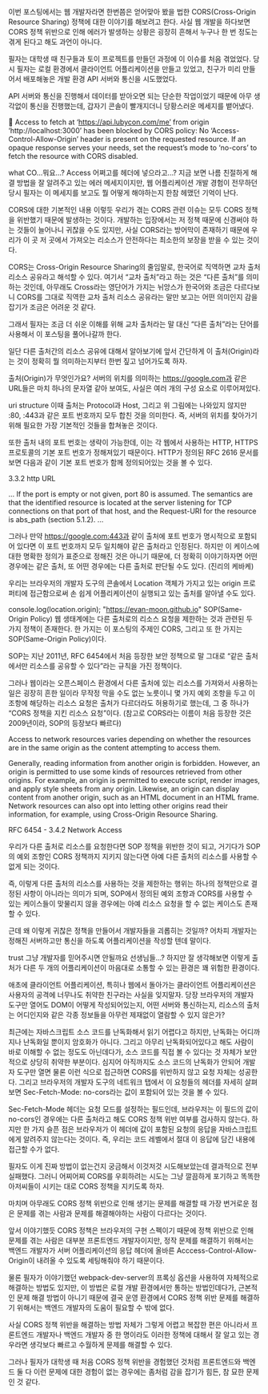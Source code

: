 이번 포스팅에서는 웹 개발자라면 한번쯤은 얻어맞아 봤을 법한 CORS(Cross-Origin Resource Sharing) 정책에 대한 이야기를 해보려고 한다. 사실 웹 개발을 하다보면 CORS 정책 위반으로 인해 에러가 발생하는 상황은 굉장히 흔해서 누구나 한 번 정도는 겪게 된다고 해도 과언이 아니다.

필자는 대학생 때 친구들과 토이 프로젝트를 만들던 과정에 이 이슈를 처음 겪었었다. 당시 필자는 로컬 환경에서 클라이언트 어플리케이션을 만들고 있었고, 친구가 미리 만들어서 배포해놓은 개발 환경 API 서버와 통신을 시도했었다.

API 서버와 통신을 진행해서 데이터를 받아오면 되는 단순한 작업이었기 때문에 아무 생각없이 통신을 진행했는데, 갑자기 콘솔이 빨개지더니 당황스러운 메세지를 뱉어냈다.

🚨 Access to fetch at ‘https://api.lubycon.com/me’ from origin ‘http://localhost:3000’ has been blocked by CORS policy: No ‘Access-Control-Allow-Origin’ header is present on the requested resource. If an opaque response serves your needs, set the request’s mode to ‘no-cors’ to fetch the resource with CORS disabled.

what
CO...뭐요...? Access 어쩌고를 헤더에 넣으라고...?
지금 보면 나름 친절하게 해결 방법을 잘 알려주고 있는 에러 메세지이지만, 웹 어플리케이션 개발 경험이 전무하던 당시 필자는 이 메세지를 보고도 뭘 어떻게 해야하는지 한참 헤맸던 기억이 난다.

CORS에 대한 기본적인 내용
이렇듯 우리가 겪는 CORS 관련 이슈는 모두 CORS 정책을 위반했기 때문에 발생하는 것이다. 개발하는 입장에서는 저 정책 때문에 신경써야 하는 것들이 늘어나니 귀찮을 수도 있지만, 사실 CORS라는 방어막이 존재하기 때문에 우리가 이 곳 저 곳에서 가져오는 리소스가 안전하다는 최소한의 보장을 받을 수 있는 것이다.

CORS는 Cross-Origin Resource Sharing의 줄임말로, 한국어로 직역하면 교차 출처 리소스 공유라고 해석할 수 있다. 여기서 “교차 출처”라고 하는 것은 “다른 출처”를 의미하는 것인데, 아무래도 Cross라는 영단어가 가지는 뉘앙스가 한국어와 조금은 다르다보니 CORS를 그대로 직역한 교차 출처 리소스 공유라는 말만 보고는 어떤 의미인지 감을 잡기가 조금은 어려운 것 같다.

그래서 필자는 조금 더 쉬운 이해를 위해 교차 출처라는 말 대신 “다른 출처”라는 단어를 사용해서 이 포스팅을 풀어나갈까 한다.

일단 다른 출처간의 리소스 공유에 대해서 알아보기에 앞서 간단하게 이 출처(Origin)라는 것이 정확히 뭘 의미하는지부터 한번 짚고 넘어가도록 하자.

출처(Origin)가 무엇인가요?
서버의 위치를 의미하는 https://google.com과 같은 URL들은 마치 하나의 문자열 같아 보여도, 사실은 여러 개의 구성 요소로 이루어져있다.

uri structure
이때 출처는 Protocol과 Host, 그리고 위 그림에는 나와있지 않지만 :80, :443과 같은 포트 번호까지 모두 합친 것을 의미한다. 즉, 서버의 위치를 찾아가기 위해 필요한 가장 기본적인 것들을 합쳐놓은 것이다.

또한 출처 내의 포트 번호는 생략이 가능한데, 이는 각 웹에서 사용하는 HTTP, HTTPS 프로토콜의 기본 포트 번호가 정해져있기 때문이다. HTTP가 정의된 RFC 2616 문서를 보면 다음과 같이 기본 포트 번호가 함께 정의되어있는 것을 볼 수 있다.

3.3.2 http URL

…
If the port is empty or not given, port 80 is assumed. The semantics are that the identified resource is located at the server listening for TCP connections on that port of that host, and the Request-URI for the resource is abs_path (section 5.1.2).
…

그러나 만약 https://google.com:443과 같이 출처에 포트 번호가 명시적으로 포함되어 있다면 이 포트 번호까지 모두 일치해야 같은 출처라고 인정된다. 하지만 이 케이스에 대한 명확한 정의가 표준으로 정해진 것은 아니기 때문에, 더 정확히 이야기하자면 어떤 경우에는 같은 출처, 또 어떤 경우에는 다른 출처로 판단될 수도 있다. (진리의 케바케)

우리는 브라우저의 개발자 도구의 콘솔에서 Location 객체가 가지고 있는 origin 프로퍼티에 접근함으로써 손 쉽게 어플리케이션이 실행되고 있는 출처를 알아낼 수도 있다.

console.log(location.origin);
"https://evan-moon.github.io"
SOP(Same-Origin Policy)
웹 생태계에는 다른 출처로의 리소스 요청을 제한하는 것과 관련된 두 가지 정책이 존재한다. 한 가지는 이 포스팅의 주제인 CORS, 그리고 또 한 가지는 SOP(Same-Origin Policy)이다.

SOP는 지난 2011년, RFC 6454에서 처음 등장한 보안 정책으로 말 그대로 “같은 출처에서만 리소스를 공유할 수 있다”라는 규칙을 가진 정책이다.

그러나 웹이라는 오픈스페이스 환경에서 다른 출처에 있는 리소스를 가져와서 사용하는 일은 굉장히 흔한 일이라 무작정 막을 수도 없는 노릇이니 몇 가지 예외 조항을 두고 이 조항에 해당하는 리소스 요청은 출처가 다르더라도 허용하기로 했는데, 그 중 하나가 “CORS 정책을 지킨 리소스 요청”이다. (참고로 CORS라는 이름이 처음 등장한 것은 2009년이라, SOP의 등장보다 빠르다)

Access to network resources varies depending on whether the resources are in the same origin as the content attempting to access them.

Generally, reading information from another origin is forbidden. However, an origin is permitted to use some kinds of resources retrieved from other origins. For example, an origin is permitted to execute script, render images, and apply style sheets from any origin. Likewise, an origin can display content from another origin, such as an HTML document in an HTML frame. Network resources can also opt into letting other origins read their information, for example, using Cross-Origin Resource Sharing.

RFC 6454 - 3.4.2 Network Access

우리가 다른 출처로 리소스를 요청한다면 SOP 정책을 위반한 것이 되고, 거기다가 SOP의 예외 조항인 CORS 정책까지 지키지 않는다면 아예 다른 출처의 리소스를 사용할 수 없게 되는 것이다.

즉, 이렇게 다른 출처의 리소스를 사용하는 것을 제한하는 행위는 하나의 정책만으로 결정된 사항이 아니라는 의미가 되며, SOP에서 정의된 예외 조항과 CORS를 사용할 수 있는 케이스들이 맞물리지 않을 경우에는 아예 리소스 요청을 할 수 없는 케이스도 존재할 수 있다.

근데 왜 이렇게 귀찮은 정책을 만들어서 개발자들을 괴롭히는 것일까? 어차피 개발자는 정해진 서버하고만 통신을 하도록 어플리케이션을 작성할 텐데 말이다.

trust
그냥 개발자를 믿어주시면 안될까요 선생님들...?
하지만 잘 생각해보면 이렇게 출처가 다른 두 개의 어플리케이션이 마음대로 소통할 수 있는 환경은 꽤 위험한 환경이다.

애초에 클라이언트 어플리케이션, 특히나 웹에서 돌아가는 클라이언트 어플리케이션은 사용자의 공격에 너무나도 취약한 친구라는 사실을 잊지말자. 당장 브라우저의 개발자 도구만 열어도 DOM이 어떻게 작성되어있는지, 어떤 서버와 통신하는지, 리소스의 출처는 어디인지와 같은 각종 정보들을 아무런 제재없이 열람할 수 있지 않은가?

최근에는 자바스크립트 소스 코드를 난독화해서 읽기 어렵다고 하지만, 난독화는 어디까지나 난독화일 뿐이지 암호화가 아니다. 그리고 아무리 난독화되어있다고 해도 사람이 바로 이해할 수 없는 정도도 아닌데다가, 소스 코드를 직접 볼 수 있다는 것 자체가 보안적으로 상당히 취약한 부분이다. 심지어 아직까지도 소스 코드의 난독화가 안되어 개발자 도구만 열면 <script> 태그 안에 날 것 그대로의 소스 코드가 떡하니 노출되는 사이트들도 많다.

이런 상황 속에서 다른 출처의 어플리케이션이 서로 통신하는 것에 대해 아무런 제약도 존재하지 않는다면, 악의를 가진 사용자가 소스 코드를 쓱 구경한 후 CSRF(Cross-Site Request Forgery)나 XSS(Cross-Site Scripting)와 같은 방법을 사용하여 여러분의 어플리케이션에서 코드가 실행된 것처럼 꾸며서 사용자의 정보를 탈취하기가 너무나도 쉬워진다. (그리고 개발자가 신경써야 할 일은 더 많아진다…)

hacker5252...이 사이트에 내 스크립트를 심으면 재미있어지겠는걸?

자, 지금까지 계속 같은 출처, 다른 출처에 대한 이야기를 중심으로 포스팅을 풀어나가고 있는데, 그렇다면 정확히 어떤 경우에 출처가 같다고 판단하고, 어떤 경우에 출처가 다르다고 판단하는 것일까?

같은 출처와 다른 출처의 구분
사실 두 개의 출처가 서로 같다고 판단하는 로직 자체는 굉장히 간단한데, 두 URL의 구성 요소 중 Scheme, Host, Port, 이 3가지만 동일하면 된다.

https://evan-moon.github.io:80라는 출처를 예로 들면 https:// 이라는 스킴에 evan-moon.github.io 호스트를 가지고 :80번 포트를 사용하고 있다는 것만 같다면 나머지는 전부 다르더라도 같은 출처로 인정이 된다는 것이다.

필자의 블로그 출처인 https://evan-moon.github.io와 같은 출처로 인정되는 예시는 대략 이런 느낌이다.

URL	같은 출처	이유
https://evan-moon.github.io/about	O	스킴, 호스트, 포트가 동일
https://evan-moon.github.io/about?q=안뇽	O	스킴, 호스트, 포트가 동일
https://user:password@evan-moon.github.io	O	스킴, 호스트, 포트가 동일
http://evan-moon.github.io	X	스킴이 다름
https://api.github.io	X	호스트가 다름
https://evan-moon.naver.com	X	호스트가 다름
https://evan-moon.github.com	X	호스트가 다름
https://evan-moon.github.io:8000	?	브라우저의 구현에 따라 다름
맨 마지막에 있는 케이스의 경우, 만약 출처에 https://evan-moon.github.io:80처럼 포트 번호가 명시되어 있다면 명백하게 다른 출처로 인정되는 부분이지만, 예시로 든 출처의 경우 포트 번호가 포함되지 않았기 때문에 판단하기가 애매하다. RFC 6454의 Comparing Origins 섹션에는 “만약 출처가 스킴/호스트/포트의 삼중 체계라면…” 이라는 전제가 붙어있기 때문에 어떻게 해석하냐에 따라 구현이 달라질 수 있기 때문이다.

그래서 이런 경우에는 각 브라우저들의 독자적인 출처 비교 로직을 따라가게 된다.

ie is trash출처 비교 시 포트 번호를 완전 무시하는 브라우저는 Internet Explorer 밖에 없다.
그러니 이제 그만 관짝으로 보내주도록 하자
[출처] memdroid

여기서 중요한 사실 한 가지는 이렇게 출처를 비교하는 로직이 서버에 구현된 스펙이 아니라 브라우저에 구현되어 있는 스펙이라는 것이다.

만약 우리가 CORS 정책을 위반하는 리소스 요청을 하더라도 해당 서버가 같은 출처에서 보낸 요청만 받겠다는 로직을 가지고 있는 경우가 아니라면 서버는 정상적으로 응답을 하고, 이후 브라우저가 이 응답을 분석해서 CORS 정책 위반이라고 판단되면 그 응답을 사용하지 않고 그냥 버리는 순서인 것이다.

cors
서버는 CORS를 위반하더라도 정상적으로 응답을 해주고, 응답의 파기 여부는 브라우저가 결정한다
즉, CORS는 브라우저의 구현 스펙에 포함되는 정책이기 때문에, 브라우저를 통하지 않고 서버 간 통신을 할 때는 이 정책이 적용되지 않는다. 또한 CORS 정책을 위반하는 리소스 요청 때문에 에러가 발생했다고 해도 서버 쪽 로그에는 정상적으로 응답을 했다는 로그만 남기 때문에, CORS가 돌아가는 방식을 정확히 모르면 에러 트레이싱에 난항을 겪을 수도 있다.

CORS는 어떻게 동작하나요?
그럼 본격적으로 어떤 방법을 통해 서로 다른 출처를 가진 리소스를 안전하게 사용할 수 있는지 알아보도록 하자.

기본적으로 웹 클라이언트 어플리케이션이 다른 출처의 리소스를 요청할 때는 HTTP 프로토콜을 사용하여 요청을 보내게 되는데, 이때 브라우저는 요청 헤더에 Origin이라는 필드에 요청을 보내는 출처를 함께 담아보낸다.

Origin: https://evan-moon.github.io
이후 서버가 이 요청에 대한 응답을 할 때 응답 헤더의 Access-Control-Allow-Origin이라는 값에 “이 리소스를 접근하는 것이 허용된 출처”를 내려주고, 이후 응답을 받은 브라우저는 자신이 보냈던 요청의 Origin과 서버가 보내준 응답의 Access-Control-Allow-Origin을 비교해본 후 이 응답이 유효한 응답인지 아닌지를 결정한다.

기본적인 흐름은 이렇게 간단하지만, 사실 CORS가 동작하는 방식은 한 가지가 아니라 세 가지의 시나리오에 따라 변경되기 때문에 여러분의 요청이 어떤 시나리오에 해당되는지 잘 파악한다면 CORS 정책 위반으로 인한 에러를 고치는 것이 한결 쉬울 것이다.

Preflight Request
프리플라이트(Preflight) 방식은 일반적으로 우리가 웹 어플리케이션을 개발할 때 가장 마주치는 시나리오이다. 이 시나리오에 해당하는 상황일 때 브라우저는 요청을 한번에 보내지 않고 예비 요청과 본 요청으로 나누어서 서버로 전송한다.

이때 브라우저가 본 요청을 보내기 전에 보내는 예비 요청을 Preflight라고 부르는 것이며, 이 예비 요청에는 HTTP 메소드 중 OPTIONS 메소드가 사용된다. 예비 요청의 역할은 본 요청을 보내기 전에 브라우저 스스로 이 요청을 보내는 것이 안전한지 확인하는 것이다.

이 과정을 간단한 플로우 차트로 나타내보면 대략 이런 느낌이다.

cors preflight
브라우저는 본 요청을 보내기 전 예비 요청을 먼저 보내고, 요청의 유효성을 검사한다
우리가 자바스크립트의 fetch API를 사용하여 브라우저에게 리소스를 받아오라는 명령을 내리면 브라우저는 서버에게 예비 요청을 먼저 보내고, 서버는 이 예비 요청에 대한 응답으로 현재 자신이 어떤 것들을 허용하고, 어떤 것들을 금지하고 있는지에 대한 정보를 응답 헤더에 담아서 브라우저에게 다시 보내주게 된다.

이후 브라우저는 자신이 보낸 예비 요청과 서버가 응답에 담아준 허용 정책을 비교한 후, 이 요청을 보내는 것이 안전하다고 판단되면 같은 엔드포인트로 다시 본 요청을 보내게 된다. 이후 서버가 이 본 요청에 대한 응답을 하면 브라우저는 최종적으로 이 응답 데이터를 자바스크립트에게 넘겨준다.

이 플로우는 브라우저의 개발자 도구 콘솔에서도 간단하게 재현해볼 수 있는데, 필자의 블로그 환경에서 필자의 티스토리 블로그의 RSS 파일 리소스에 요청을 보내면 브라우저가 본 요청을 보내기 전에 OPTIONS 메소드를 사용하여 예비 요청을 보내는 것을 확인할 수 있다.

const headers = new Headers({
  'Content-Type': 'text/xml',
});
fetch('https://evanmoon.tistory.com/rss', { headers });
OPTIONS https://evanmoon.tistory.com/rss

Accept: */*
Accept-Encoding: gzip, deflate, br
Accept-Language: en-US,en;q=0.9,ko;q=0.8,ja;q=0.7,la;q=0.6
Access-Control-Request-Headers: content-type
Access-Control-Request-Method: GET
Connection: keep-alive
Host: evanmoon.tistory.com
Origin: https://evan-moon.github.io
Referer: https://evan-moon.github.io/2020/05/21/about-cors/
Sec-Fetch-Dest: empty
Sec-Fetch-Mode: cors
Sec-Fetch-Site: cross-site
실제로 브라우저가 보낸 요청을 보면, 단순히 Origin에 대한 정보 뿐만 아니라 자신이 예비 요청 이후에 보낼 본 요청에 대한 다른 정보들도 함께 포함되어 있는 것을 볼 수 있다.

이 예비 요청에서 브라우저는 Access-Control-Request-Headers를 사용하여 자신이 본 요청에서 Content-Type 헤더를 사용할 것을 알려주거나, Access-Control-Request-Method를 사용하여 이후 GET 메소드를 사용할 것을 서버에게 미리 알려주고 있는 것이다.

이렇게 티스토리 서버에 예비 요청을 보내면, 이제 티스토리 서버가 이 예비 요청에 대한 응답을 보내준다.

OPTIONS https://evanmoon.tistory.com/rss 200 OK

Access-Control-Allow-Origin: https://evanmoon.tistory.com
Content-Encoding: gzip
Content-Length: 699
Content-Type: text/xml; charset=utf-8
Date: Sun, 24 May 2020 11:52:33 GMT
P3P: CP='ALL DSP COR MON LAW OUR LEG DEL'
Server: Apache
Vary: Accept-Encoding
X-UA-Compatible: IE=Edge
여기서 우리가 눈여겨 봐야할 것은 서버가 보내준 응답 헤더에 포함된 Access-Control-Allow-Origin: https://evanmoon.tistory.com라는 값이다.

티스토리 서버는 이 리소스에 접근이 가능한 출처는 오직 https://evanmoon.tistory.com 뿐이라고 브라우저에게 이야기해준 것이고, 필자가 이 요청을 보낸 출처는 https://evan-moon.github.io이므로 서버가 허용해준 출처와는 다른 출처이다.

결국 브라우저는 이 요청이 CORS 정책을 위반했다고 판단하고 다음과 같은 에러를 뱉게 되는 것이다.

🚨 Access to fetch at ‘https://evanmoon.tistory.com/rss’ from origin ‘https://evan-moon.github.io’ has been blocked by CORS policy: Response to preflight request doesn’t pass access control check: The ‘Access-Control-Allow-Origin’ header has a value ‘http://evanmoon.tistory.com’ that is not equal to the supplied origin. Have the server send the header with a valid value, or, if an opaque response serves your needs, set the request’s mode to ‘no-cors’ to fetch the resource with CORS disabled.

이때 예비 요청에 대한 응답에서 에러가 발생하지 않고 정상적으로 200이 떨어졌는데, 콘솔 창에는 빨갛게 에러가 표시되기 때문에 많은 분들이 헷갈려하시는데, CORS 정책 위반으로 인한 에러는 예비 요청의 성공 여부와 별 상관이 없다. 브라우저가 CORS 정책 위반 여부를 판단하는 시점은 예비 요청에 대한 응답을 받은 이후이기 때문이다.

물론 예비 요청 자체가 실패해도 똑같이 CORS 정책 위반으로 처리될 수도 있지만, 중요한 것은 예비 요청의 성공/실패 여부가 아니라 “응답 헤더에 유효한 Access-Control-Allow-Origin 값이 존재하는가”이다. 만약 예비 요청이 실패해서 200이 아닌 상태 코드가 내려오더라도 헤더에 저 값이 제대로 들어가있다면 CORS 정책 위반이 아니라는 의미이다.

대부분의 경우 이렇게 예비 요청, 본 요청을 나누어 보내는 프리플라이트 방식을 사용하기는 하지만, 모든 상황에서 이렇게 두 번씩 요청을 보내는 것은 아니다. 조금 까다로운 조건이기는 하지만 어떤 경우에는 예비 요청없이 본 요청만으로 CORS 정책 위반 여부를 검사하기도 한다.

Simple Request
이 시나리오에 대한 정식 명칭은 없지만 MDN의 CORS 문서에서는 이 시나리오를 Simple Request라고 부르고 있으니, 필자도 그냥 단순 요청(Simple Request)이라고 부르도록 하겠다.

단순 요청은 예비 요청을 보내지 않고 바로 서버에게 본 요청부터 때려박은 후, 서버가 이에 대한 응답의 헤더에 Access-Control-Allow-Origin과 같은 값을 보내주면 그때 브라우저가 CORS 정책 위반 여부를 검사하는 방식이다. 즉, 프리플라이트와 단순 요청 시나리오는 전반적인 로직 자체는 같되, 예비 요청의 존재 유무만 다르다.

simple request
단순 요청은 예비 요청없이 바로 본 요청으로 퉁치는 시나리오이다
하지만 아무 때나 단순 요청을 사용할 수 있는 것은 아니고, 특정 조건을 만족하는 경우에만 예비 요청을 생략할 수 있다. 게다가 이 조건이 조금 까다롭기 때문에 일반적인 방법으로 웹 어플리케이션 아키텍처를 설계하게 되면 거의 충족시키기 어려운 조건들이라 필자도 이런 경우를 거의 경험하지는 못 했다.

요청의 메소드는 GET, HEAD, POST 중 하나여야 한다.
Accept, Accept-Language, Content-Language, Content-Type, DPR, Downlink, Save-Data, Viewport-Width, Width를 제외한 헤더를 사용하면 안된다.
만약 Content-Type를 사용하는 경우에는 application/x-www-form-urlencoded, multipart/form-data, text/plain만 허용된다.
사실 1번 조건의 경우는 그냥 PUT이나 DELETE 같은 메소드를 사용하지 않으면 되는 것 뿐이니 그렇게 보기 드문 상황은 아니지만, 2번이나 3번 조건 같은 경우는 조금 까다롭다.

애초에 저 조건에 명시된 헤더들은 진짜 기본적인 헤더들이기 때문에, 복잡한 상용 웹 어플리케이션에서 이 헤더들 외에 추가적인 헤더를 사용하지 않는 경우는 드물다. 당장 사용자 인증에 사용되는 Authorization 헤더 조차 저 조건에는 포함되지 않는다.

게다가 대부분의 HTTP API는 text/xml이나 application/json 컨텐츠 타입을 가지도록 설계되기 때문에 사실 상 이 조건들을 모두 만족시키는 상황을 만들기는 그렇게 쉽지 않은 것이 현실이다.

Credentialed Request
3번째 시나리오는 인증된 요청을 사용하는 방법이다. 이 시나리오는 CORS의 기본적인 방식이라기 보다는 다른 출처 간 통신에서 좀 더 보안을 강화하고 싶을 때 사용하는 방법이다.

기본적으로 브라우저가 제공하는 비동기 리소스 요청 API인 XMLHttpRequest 객체나 fetch API는 별도의 옵션 없이 브라우저의 쿠키 정보나 인증과 관련된 헤더를 함부로 요청에 담지 않는다. 이때 요청에 인증과 관련된 정보를 담을 수 있게 해주는 옵션이 바로 credentials 옵션이다.

이 옵션에는 총 3가지의 값을 사용할 수 있으며, 각 값들이 가지는 의미는 다음과 같다.

옵션 값	설명
same-origin (기본값)	같은 출처 간 요청에만 인증 정보를 담을 수 있다
include	모든 요청에 인증 정보를 담을 수 있다
omit	모든 요청에 인증 정보를 담지 않는다
만약 여러분이 same-origin이나 include와 같은 옵션을 사용하여 리소스 요청에 인증 정보가 포함된다면, 이제 브라우저는 다른 출처의 리소스를 요청할 때 단순히 Access-Control-Allow-Origin만 확인하는 것이 아니라 좀 더 빡빡한 검사 조건을 추가하게 된다.

백문이불여일견이니 필자가 지금 이 포스팅을 작성하고 있는 로컬 환경과 필자의 블로그를 호스팅하고 있는 Github 서버와의 통신을 통해, 어떤 제약이 추가되었는지 직접 살펴보는 것이 좋을 것 같다.

필자의 블로그는 Access-Control-Allow-Origin 값으로 모든 출처를 허용한다는 의미인 *가 설정되어있기 때문에, 다른 출처에서 필자의 블로그로 리소스를 요청할 때 CORS 정책 위반으로 인한 제약을 받지 않는다.

그래서 http://localhost:8000과 같은 로컬의 개발 환경에서도 fetch API를 사용하여 마음대로 리소스를 요청하고, 또 받아올 수 있다.

fetch('https://evan-moon.github.io/feed.xml');
Request
GET https://evan-moon.github.io/feed.xml

Origin: http://localhost:8000
Referer: http://localhost:8000/2020/05/21/about-cors/
Response
GET https://evan-moon.github.io/feed.xml 200 OK

Access-Control-Allow-Origin: *
Content-Encoding: gzip
Content-Length: 1132748
Content-Type: application/xml
Server: GitHub.com
Status: 200
또한 구글 크롬 브라우저의 credentials 기본 값은 같은 출처 내에서만 인증 정보를 사용하겠다는 same-origin이기 때문에, 필자의 로컬 환경에서 https://evan-moon.github.io로 보내는 리소스 요청에는 당연히 브라우저의 쿠키와 같은 인증 정보가 포함되어 있지 않다.

그렇기 때문에 브라우저는 단순히 Access-Control-Allow-Origin: *이라는 값만 보고 “이 요청은 안전하구만”이라는 결론을 내리는 것이다. 그러나 필자가 credentials 옵션을 모든 요청에 인증 정보를 포함하겠다는 의미를 가진 include로 변경하고 같은 요청을 보내면 이번에는 상황이 조금 달라진다.

fetch('https://evan-moon.github.io/feed.xml', {
  credentials: 'include', // Credentials 옵션 변경!
});
직접 브라우저 콘솔에서 실행해보면 알겠지만, 이번에는 credentials: include 옵션을 사용하여 동일 출처 여부와 상관없이 무조건 요청에 인증 정보가 포함되도록 설정했으므로, 이번 요청에는 브라우저의 쿠키 정보가 함께 담겨있는 것을 확인해볼 수 있다.

필자의 블로그를 호스팅하고 있는 Github 서버는 이번에도 동일한 응답을 보내주었지만, 브라우저의 반응은 다르다.

🚨 Access to fetch at ’https://evan-moon.github.io/feed.xml’ from origin ’http://localhost:8000’ has been blocked by CORS policy: The value of the ‘Access-Control-Allow-Origin’ header in the response must not be the wildcard ’*’ when the request’s credentials mode is ‘include’.

브라우저는 인증 모드가 include일 경우, 모든 요청을 허용한다는 의미의 *를 Access-Control-Allow-Origin 헤더에 사용하면 안된다고 이야기하고 있다.

이처럼 요청에 인증 정보가 담겨있는 상태에서 다른 출처의 리소스를 요청하게 되면 브라우저는 CORS 정책 위반 여부를 검사하는 룰에 다음 두 가지를 추가하게 된다.

Access-Control-Allow-Origin에는 *를 사용할 수 없으며, 명시적인 URL이어야한다.
응답 헤더에는 반드시 Access-Control-Allow-Credentials: true가 존재해야한다.
인증까지 얶혀있는 이 시나리오는 다른 시나리오에 비해서 다소 복잡하게 느껴질 수는 있지만, 이렇게 CORS 정책에 대한 다양한 시나리오를 알아두면 실제 상황에서 CORS 정책 위반으로 인한 문제가 발생했을 경우 삽질해야하는 시간을 크게 단축시킬 수 있으니 숙지해놓는 것을 추천한다. (하라는 거 다 했는데 왜 안돼? 같은 상황을 조금은 예방할 수 있다)

CORS를 해결할 수 있는 방법
지금까지 CORS가 무엇인지, 어떤 상황에서 CORS 정책이 적용되고 위반되는 것인지 알아봤다면 이번 섹션에서는 실질적으로 CORS 정책 위반으로 인한 문제가 발생했을 경우에 해결할 수 있는 방법을 알아보도록 하자.

Access-Control-Allow-Origin 세팅하기
CORS 정책 위반으로 인한 문제를 해결하는 가장 대표적인 방법은, 그냥 정석대로 서버에서 Access-Control-Allow-Origin 헤더에 알맞은 값을 세팅해주는 것이다.

이때 와일드카드인 *을 사용하여 이 헤더를 세팅하게 되면 모든 출처에서 오는 요청을 받아먹겠다는 의미이므로 당장은 편할 수 있겠지만, 바꿔서 생각하면 정체도 모르는 이상한 출처에서 오는 요청까지 모두 받아먹겠다는 오픈 마인드와 다를 것 없으므로 보안적으로 심각한 이슈가 발생할 수도 있다.

그러니 가급적이면 귀찮더라도 Access-Control-Allow-Origin: https://evan.github.io와 같이 출처를 명시해주도록 하자.

이 헤더는 Nginx나 Apache와 같은 서버 엔진의 설정에서 추가할 수도 있지만, 아무래도 복잡한 세팅을 하기는 불편하기 때문에 소스 코드 내에서 응답 미들웨어 등을 사용하여 세팅하는 것을 추천한다. Spring, Express, Django와 같이 이름있는 백엔드 프레임워크의 경우에는 모두 CORS 관련 설정을 위한 세팅이나 미들웨어 라이브러리를 제공하고 있으니 세팅 자체가 어렵지는 않을 것이다.

Webpack Dev Server로 리버스 프록싱하기
사실 CORS를 가장 많이 마주치는 환경은 바로 로컬에서 프론트엔드 어플리케이션을 개발하는 경우라고 해도 과언이 아니다. 백엔드에는 이미 Access-Control-Allow-Origin 헤더가 세팅되어있겠지만, 이 중요한 헤더에다가 http://localhost:3000 같은 범용적인 출처를 넣어주는 경우는 드물기 때문이다.

프론트엔드 개발자는 대부분 웹팩과 webpack-dev-server를 사용하여 자신의 머신에 개발 환경을 구축하게 되는데, 이 라이브러리가 제공하는 프록시 기능을 사용하면 아주 편하게 CORS 정책을 우회할 수 있다.

module.exports = {
  devServer: {
    proxy: {
      '/api': {
        target: 'https://api.evan.com',
        changeOrigin: true,
        pathRewrite: { '^/api': '' },
      },
    }
  }
}
이렇게 설정을 해놓으면 로컬 환경에서 /api로 시작하는 URL로 보내는 요청에 대해 브라우저는 localhost:8000/api로 요청을 보낸 것으로 알고 있지만, 사실 뒤에서 웹팩이 https://api.evan.com으로 요청을 프록싱해주기 때문에 마치 CORS 정책을 지킨 것처럼 브라우저를 속이면서도 우리는 원하는 서버와 자유롭게 통신을 할 수 있다. 즉, 프록싱을 통해 CORS 정책을 우회할 수 있는 것이다.

trap
웹팩의 함정 카드 리버스 프록싱(이)가 발동했다!
혹시 webpack-dev-middleware와 Node 서버의 조합으로 개발 환경을 직접 구축했더라도 http-proxy-middleware 라이브러리를 사용하면 손쉽게 프록시 설정을 할 수 있으니 걱정하지말자. (webpack-dev-server도 내부적으로는 어차피 http-proxy-middleware를 사용한다)

다만 이 방법은 실제 프로덕션 환경에서도 클라이언트 어플리케이션의 소스를 서빙하는 출처와 API 서버의 출처가 같은 경우에 사용하는 것이 좋다. 물론 로컬 개발 환경에서야 웹팩이 요청을 프록싱해주니 아무 이상이 없겠지만, 어플리케이션을 빌드하고 서버에 올리고 나면 더 이상 webpack-dev-server가 구동하는 환경이 아니기 때문에 프록싱이고 나발이고 이상한 곳으로 API 요청을 보내기 때문이다.

예를 들어 API 서버의 출처는 https://api.evan.com이고 클라이언트 어플리케이션을 서빙하는 서버의 출처는 https://www.evan.com이라면, 다음과 같은 상황이 발생한다는 것이다.

fetch('/api/me');
로컬환경에서는...
GET https://api.evan.com/me 200 OK

실제 서버에는 프록싱 로직이 없음...
GET https://www.evan.com/api/me 404 Not Found
물론 비즈니스 로직 내에서 process.env.NODE_ENV와 같은 빌드 환경 변수를 사용하여 분기 로직을 작성하는 방법도 있지만, 개인적으로 비즈니스 로직에 이런 개발 환경 전용 소스가 포함되는 것은 별로 좋지 않다고 생각해서 피하는 편이다.

요청을 img 태그에 넣으면 어떨까?
필자는 앞서 SOP(Same-Origin Policy) 정책에는 다른 출처의 리소스에 접근할 수 있는 몇 가지 예외조항이 존재하고, 그 중 하나가 CORS 정책을 지킨 요청이라고 이야기했었다. 그리고 CORS 정책을 지킨 요청을 제외한 SOP의 예외 조항은 실행 가능한 스크립트, 렌더될 이미지, 스타일 시트 정도가 있다.

그렇다면 다른 예외 조항이 적용된 요청을 보내면 CORS를 우회할 수 있지 않을까…? 이렇게 말이다!

<img src="https://evanmoon.tistory.com/rss">
<script src="https://evanmoon.tistory.com/rss"></script>
물론 이런 식으로 접근하면 CORS를 위반하지 않고 요청 자체는 성공한다. 그리고 브라우저의 개발자 도구의 네트워크 탭에서 이 요청들의 헤더를 자세히 살펴보면 Sec-Fetch-Mode: no-cors라는 값이 포함되어 있는 것을 볼 수 있다.

Sec-Fetch-Mode 헤더는 요청 모드를 설정하는 필드인데, 브라우저는 이 필드의 값이 no-cors인 경우에는 다른 출처라고 해도 CORS 정책 위반 여부를 검사하지 않는다. 하지만 한 가지 슬픈 점은 브라우저가 이 헤더에 값이 포함된 요청의 응답을 자바스크립트에게 알려주지 않는다는 것이다. 즉, 우리는 코드 레벨에서 절대 이 응답에 담긴 내용에 접근할 수가 없다.

필자도 이게 진짜 방법이 없는건지 궁금해서 이것저것 시도해보았는데 결과적으로 전부 실패했다. 그러니 어찌어찌 CORS를 우회하려는 시도는 그냥 깔끔하게 포기하고 똑똑한 아저씨들이 시키는 대로 CORS 정책을 지키도록 하자.

마치며
아무래도 CORS 정책 위반으로 인해 생기는 문제를 해결할 때 가장 번거로운 점은 문제를 겪는 사람과 문제를 해결해야하는 사람이 다르다는 것이다.

앞서 이야기했듯 CORS 정책은 브라우저의 구현 스펙이기 때문에 정책 위반으로 인해 문제를 겪는 사람은 대부분 프론트엔드 개발자이지만, 정작 문제를 해결하기 위해서는 백엔드 개발자가 서버 어플리케이션의 응답 헤더에 올바른 Acccess-Control-Allow-Origin이 내려올 수 있도록 세팅해줘야 하기 때문이다.

물론 필자가 이야기했던 webpack-dev-server의 프록싱 옵션을 사용하여 자체적으로 해결하는 방법도 있지만, 이 방법은 로컬 개발 환경에서만 통하는 방법인데다가, 근본적인 문제 해결 방법이 아니기 때문에 결국 운영 환경에서 CORS 정책 위반 문제를 해결하기 위해서는 백엔드 개발자의 도움이 필요할 수 밖에 없다.

사실 CORS 정책 위반을 해결하는 방법 자체가 그렇게 어렵고 복잡한 편은 아니라서 프론트엔드 개발자나 백엔드 개발자 중 한 명이라도 이러한 정책에 대해서 잘 알고 있는 경우라면 생각보다 빠르고 수월하게 문제를 해결할 수 있다.

그러나 필자가 대학생 때 처음 CORS 정책 위반을 경험했던 것처럼 프론트엔드와 백엔드 둘 다 이런 문제에 대한 경험이 없는 경우에는 좀처럼 감을 잡기가 힘든, 참 묘한 문제인 것 같다.